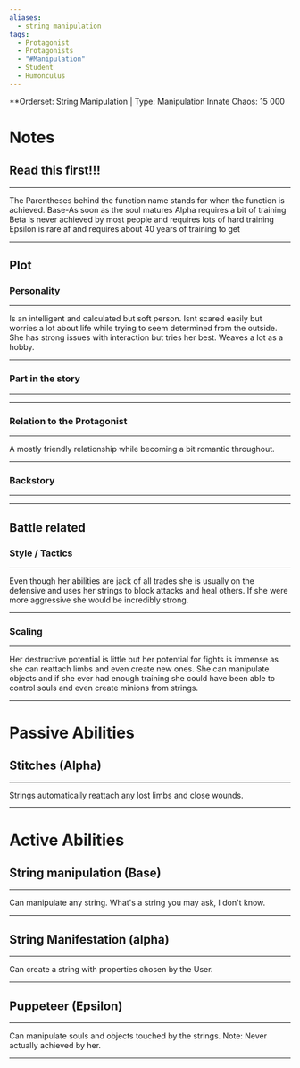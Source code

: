 ```yaml
---
aliases:
  - string manipulation
tags:
  - Protagonist
  - Protagonists
  - "#Manipulation"
  - Student
  - Humonculus
---
```

**Orderset: String Manipulation | Type: Manipulation
Innate Chaos:  15 000

# Notes
## Read this first!!!
___
The Parentheses behind the function name stands for when the function is achieved.
Base-As soon as the soul matures
Alpha requires a bit of training 
Beta is never achieved by most people and requires lots of hard training
Epsilon is rare af and requires about 40 years of training to get
___


## Plot
### Personality
___
Is an intelligent and calculated but soft person. Isnt scared easily but worries a lot about life while trying to seem determined from the outside. She has strong issues with interaction but tries her best. Weaves a lot as a hobby.
___
### Part in the story
___

___
### Relation to the Protagonist
___
A mostly friendly relationship while becoming a bit romantic throughout.
___
### Backstory
___

___

## Battle related

### Style / Tactics
___
Even though her abilities are jack of all trades she is usually on the defensive and uses her strings to block attacks and heal others.
 If she were more aggressive she would be incredibly strong.
___
### Scaling 
___
Her destructive potential is little but her potential for fights is immense as she can reattach limbs and even create new ones. She can manipulate objects and if she ever had enough training she could have been able to control souls and even create minions from strings.
___


# Passive Abilities
## Stitches (Alpha)
___
Strings automatically reattach any lost limbs and close wounds.
___


# Active Abilities
## String manipulation (Base)
___
Can manipulate any string. What's a string you may ask, I don't know.
___

## String Manifestation (alpha)
___
Can create a string with properties chosen by the User.
___

## Puppeteer (Epsilon)
___
Can manipulate souls and objects touched by the strings.
Note:
Never actually achieved by her.
___

